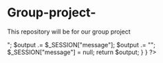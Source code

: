 # Group-project-
This repository will be for our group project 

<?php
define("DB_SERVER", "localhost");
define("DB_USER", "bfarroll");
define("DB_PASS", "AWD4CY4DQQs=");
define("DB_NAME", "bfarroll");



$connection = mysqli_connect(DB_SERVER, DB_USER, DB_PASS, DB_NAME);

if(mysqli_connect_errno()) 

{
die("Database connection failed: " . 
mysqli_connect_error() . 
" (" . mysqli_connect_errno() . ")"
);
}

?>

<?php

$query ="SELECT FROM * users " ;
$result = mysqli_query ($connect , $query)); 

if (!$result) {
    
    
}


?>

<?php

 function redirectTo($newlocation) {
     header("Location: " . $newlocation);
     exit;
 }

?>

<?php
 session_start(); 

function message () {
    if(isset($_SESSION["message"])) {
        $output = "<div class=\"message-box\">";
        
        $output .= $_SESSION["message"]; 
        $output .= "</div>";
        
        $_SESSION["message"] = null;
            
            return $output;
        
    } 
    
}

?>

